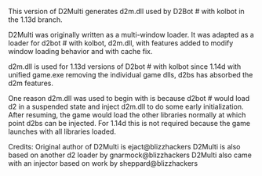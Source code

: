 This version of D2Multi generates d2m.dll used by D2Bot # with kolbot in the 1.13d branch.

D2Multi was originally written as a multi-window loader. It was adapted as a loader for d2bot # with kolbot, d2m.dll, with features added to modify window loading behavior and with cache fix.

d2m.dll is used for 1.13d versions of D2bot # with kolbot
since 1.14d with unified game.exe removing the individual game dlls, d2bs has absorbed the d2m features.

One reason d2m.dll was used to begin with is because d2bot # would load d2 in a suspended state and inject d2m.dll to do some early initialization. After resuming, the game would load the other libraries normally at which point d2bs can be injected. For 1.14d this is not required because the game launches with all libraries loaded.

Credits:
Original author of D2Multi is ejact@blizzhackers
D2Multi is also based on another d2 loader by gnarmock@blizzhackers
D2Multi also came with an injector based on work by sheppard@blizzhackers